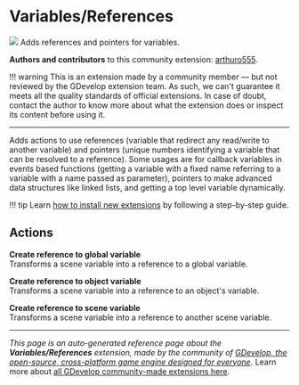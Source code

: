 # Variables/References

<img src="https://resources.gdevelop-app.com/assets/Icons/variable-box.svg" class="extension-icon"></img>
Adds references and pointers for variables.

**Authors and contributors** to this community extension: [arthuro555](https://gd.games/arthuro555).

!!! warning
    This is an extension made by a community member — but not reviewed
    by the GDevelop extension team. As such, we can't guarantee it
    meets all the quality standards of official extensions. In case of
    doubt, contact the author to know more about what the extension
    does or inspect its content before using it.

---

Adds actions to use references (variable that redirect any read/write to another variable) and pointers (unique numbers identifying a variable that can be resolved to a reference). Some usages are for callback variables in events based functions (getting a variable with a fixed name referring to a variable with a name passed as parameter), pointers to make advanced data structures like linked lists, and getting a top level variable dynamically.

!!! tip
    Learn [how to install new extensions](/gdevelop5/extensions/search) by following a step-by-step guide.

## Actions

**Create reference to global variable**  
Transforms a scene variable into a reference to a global variable.

**Create reference to object variable**  
Transforms a scene variable into a reference to an object's variable.

**Create reference to scene variable**  
Transforms a scene variable into a reference to another scene variable.




---

*This page is an auto-generated reference page about the **Variables/References** extension, made by the community of [GDevelop, the open-source, cross-platform game engine designed for everyone](https://gdevelop.io/).* Learn more about [all GDevelop community-made extensions here](/gdevelop5/extensions).